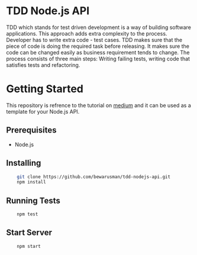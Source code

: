 # TDD Node.js API
TDD which stands for test driven development is a way of building software applications. This approach adds extra complexity to the process. Developer has to write extra code - test cases. TDD makes sure that the piece of code is doing the required task before releasing. It makes sure the code can be changed easily as business requirement tends to change. The process consists of three main steps: Writing failing tests, writing code that satisfies tests and refactoring.

# Getting Started
This repository is refrence to the tutorial on [medium](https://medium.com/p/a8955435581e) and it can be used as a template for your Node.js API.

## Prerequisites
* Node.js

## Installing
```bash
    git clone https://github.com/bewarusman/tdd-nodejs-api.git
    npm install
```
## Running Tests
```bash
    npm test
```
## Start Server
```bash
    npm start
```